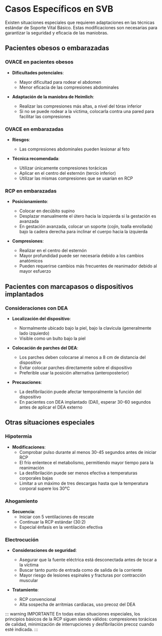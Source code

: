 # Casos Específicos en SVB

Existen situaciones especiales que requieren adaptaciones en las técnicas estándar de Soporte Vital Básico. Estas modificaciones son necesarias para garantizar la seguridad y eficacia de las maniobras.

## Pacientes obesos o embarazadas

### OVACE en pacientes obesos

- **Dificultades potenciales**:
  - Mayor dificultad para rodear el abdomen
  - Menor eficacia de las compresiones abdominales

- **Adaptación de la maniobra de Heimlich**:
  - Realizar las compresiones más altas, a nivel del tórax inferior
  - Si no se puede rodear a la víctima, colocarla contra una pared para facilitar las compresiones

### OVACE en embarazadas

- **Riesgos**:
  - Las compresiones abdominales pueden lesionar al feto

- **Técnica recomendada**:
  - Utilizar únicamente compresiones torácicas
  - Aplicar en el centro del esternón (tercio inferior)
  - Utilizar las mismas compresiones que se usarían en RCP

### RCP en embarazadas

- **Posicionamiento**:
  - Colocar en decúbito supino
  - Desplazar manualmente el útero hacia la izquierda si la gestación es avanzada
  - En gestación avanzada, colocar un soporte (cojín, toalla enrollada) bajo la cadera derecha para inclinar el cuerpo hacia la izquierda

- **Compresiones**:
  - Realizar en el centro del esternón
  - Mayor profundidad puede ser necesaria debido a los cambios anatómicos
  - Pueden requerirse cambios más frecuentes de reanimador debido al mayor esfuerzo

## Pacientes con marcapasos o dispositivos implantados

### Consideraciones con DEA

- **Localización del dispositivo**:
  - Normalmente ubicado bajo la piel, bajo la clavícula (generalmente lado izquierdo)
  - Visible como un bulto bajo la piel

- **Colocación de parches del DEA**:
  - Los parches deben colocarse al menos a 8 cm de distancia del dispositivo
  - Evitar colocar parches directamente sobre el dispositivo
  - Preferible usar la posición alternativa (anteroposterior)

- **Precauciones**:
  - La desfibrilación puede afectar temporalmente la función del dispositivo
  - En pacientes con DEA implantado (DAI), esperar 30-60 segundos antes de aplicar el DEA externo

## Otras situaciones especiales

### Hipotermia

- **Modificaciones**:
  - Comprobar pulso durante al menos 30-45 segundos antes de iniciar RCP
  - El frío enlentece el metabolismo, permitiendo mayor tiempo para la reanimación
  - La desfibrilación puede ser menos efectiva a temperaturas corporales bajas
  - Limitar a un máximo de tres descargas hasta que la temperatura corporal supere los 30°C

### Ahogamiento

- **Secuencia**:
  - Iniciar con 5 ventilaciones de rescate
  - Continuar la RCP estándar (30:2)
  - Especial énfasis en la ventilación efectiva

### Electrocución

- **Consideraciones de seguridad**:
  - Asegurar que la fuente eléctrica está desconectada antes de tocar a la víctima
  - Buscar tanto punto de entrada como de salida de la corriente
  - Mayor riesgo de lesiones espinales y fracturas por contracción muscular

- **Tratamiento**:
  - RCP convencional
  - Alta sospecha de arritmias cardíacas, uso precoz del DEA

::: warning IMPORTANTE
En todas estas situaciones especiales, los principios básicos de la RCP siguen siendo válidos: compresiones torácicas de calidad, minimización de interrupciones y desfibrilación precoz cuando esté indicada.
:::